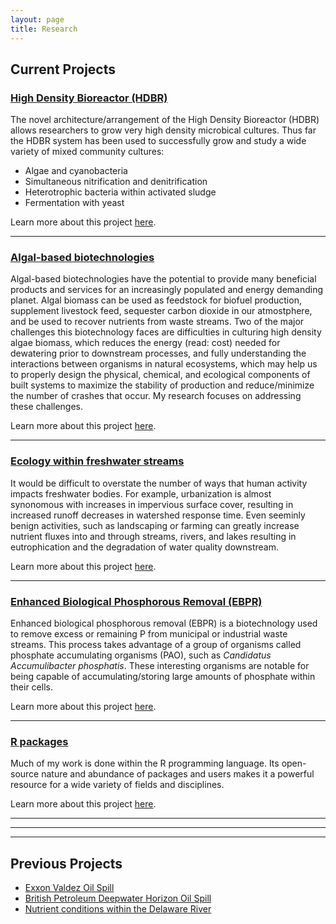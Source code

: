 ```yaml
---
layout: page
title: Research
---
```


## Current Projects  
### [High Density Bioreactor (HDBR)](/pages/HDBR.md)  

The novel architecture/arrangement of the High Density Bioreactor (HDBR) allows researchers to grow very high density microbical cultures. Thus far the HDBR system has been used to successfully grow and study a wide variety of mixed community cultures:  
* Algae and cyanobacteria  
* Simultaneous nitrification and denitrification  
* Heterotrophic bacteria within activated sludge  
* Fermentation with yeast  

Learn more about this project [here](/pages/HDBR.md).  

___

### [Algal-based biotechnologies](/pages/Algae.md)   

Algal-based biotechnologies have the potential to provide many beneficial products and services for an increasingly populated and energy demanding planet. Algal biomass can be used as feedstock for biofuel production, supplement livestock feed, sequester carbon dioxide in our atmostphere, and be used to recover nutrients from waste streams. Two of the major challenges this biotechnology faces are difficulties in culturing high density algae biomass, which reduces the energy (read: cost) needed for dewatering prior to downstream processes, and fully understanding the interactions between organisms in natural ecosystems, which may help us to properly design the physical, chemical, and ecological components of built systems to maximize the stability of production and reduce/minimize the number of crashes that occur. My research focuses on addressing these challenges.  

Learn more about this project [here](/pages/Algae.md).   

___

### [Ecology within freshwater streams](/pages/StreamEcology.md)  

It would be difficult to overstate the number of ways that human activity impacts freshwater bodies. For example, urbanization is almost synonomous with increases in impervious surface cover, resulting in increased runoff decreases in watershed response time. Even seeminly benign activities, such as landscaping or farming can greatly increase nutrient fluxes into and through streams, rivers, and lakes resulting in eutrophication and the degradation of water quality downstream. 

Learn more about this project [here](/pages/StreamEcology.md).  

___

### [Enhanced Biological Phosphorous Removal (EBPR)](/pages/EBPR.md)  

Enhanced biological phosphorous removal (EBPR) is a biotechnology used to remove excess or remaining P from municipal or industrial waste streams. This process takes advantage of a group of organisms called phosphate accumulating organisms (PAO), such as *Candidatus Accumulibacter phosphatis*. These interesting organisms are notable for being capable of accumulating/storing large amounts of phosphate within their cells.   

Learn more about this project [here](/pages/EBPR.md).  

___

### [R packages](/4-R.md)   

Much of my work is done within the R programming language. Its open-source nature and abundance of packages and users makes it a powerful resource for a wide variety of fields and disciplines.  


Learn more about this project [here](/4-R.md).  

___
___
___
## Previous Projects  
* [Exxon Valdez Oil Spill](/pages/ExxonValdezOilSpill.md)  
* [British Petroleum Deepwater Horizon Oil Spill](/pages/BPDeepwaterHorizonOilSpill.md)   
* [Nutrient conditions within the Delaware River](/pages/DelawareRiver.md)  

